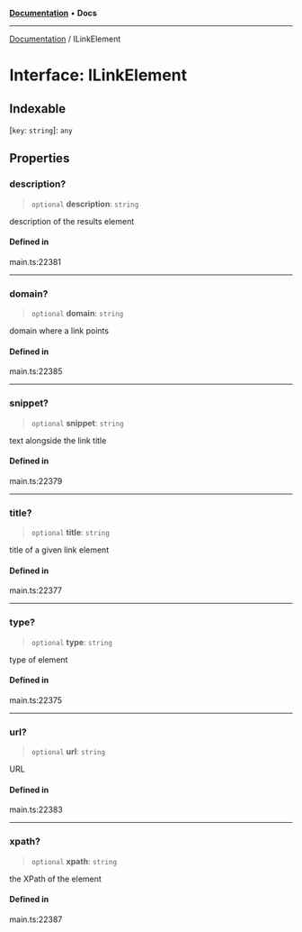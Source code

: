[**Documentation**](../README.md) • **Docs**

***

[Documentation](../globals.md) / ILinkElement

# Interface: ILinkElement

## Indexable

 \[`key`: `string`\]: `any`

## Properties

### description?

> `optional` **description**: `string`

description of the results element

#### Defined in

main.ts:22381

***

### domain?

> `optional` **domain**: `string`

domain where a link points

#### Defined in

main.ts:22385

***

### snippet?

> `optional` **snippet**: `string`

text alongside the link title

#### Defined in

main.ts:22379

***

### title?

> `optional` **title**: `string`

title of a given link element

#### Defined in

main.ts:22377

***

### type?

> `optional` **type**: `string`

type of element

#### Defined in

main.ts:22375

***

### url?

> `optional` **url**: `string`

URL

#### Defined in

main.ts:22383

***

### xpath?

> `optional` **xpath**: `string`

the XPath of the element

#### Defined in

main.ts:22387
